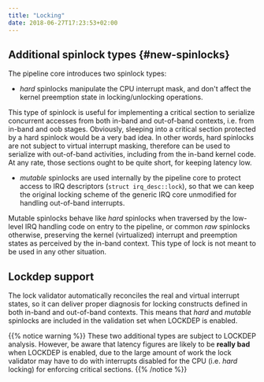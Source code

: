 ```yaml
---
title: "Locking"
date: 2018-06-27T17:23:53+02:00
---
```


## Additional spinlock types {#new-spinlocks}

The pipeline core introduces two spinlock types:

+ *hard* spinlocks manipulate the CPU interrupt mask, and don't affect
  the kernel preemption state in locking/unlocking operations.

This type of spinlock is useful for implementing a critical section to
serialize concurrent accesses from both in-band and out-of-band
contexts, i.e. from in-band and oob stages. Obviously, sleeping into a
critical section protected by a hard spinlock would be a very bad
idea. In other words, hard spinlocks are not subject to virtual
interrupt masking, therefore can be used to serialize with out-of-band
activities, including from the in-band kernel code. At any rate, those
sections ought to be quite short, for keeping latency low.

+ *mutable* spinlocks are used internally by the pipeline core to
  protect access to IRQ descriptors (`struct irq_desc::lock`), so that
  we can keep the original locking scheme of the generic IRQ core
  unmodified for handling out-of-band interrupts.

Mutable spinlocks behave like *hard* spinlocks when traversed by the
low-level IRQ handling code on entry to the pipeline, or common *raw*
spinlocks otherwise, preserving the kernel (virtualized) interrupt and
preemption states as perceived by the in-band context. This type of
lock is not meant to be used in any other situation.

## Lockdep support

The lock validator automatically reconciles the real and virtual
interrupt states, so it can deliver proper diagnosis for locking
constructs defined in both in-band and out-of-band contexts. This
means that *hard* and *mutable* spinlocks are included in the
validation set when LOCKDEP is enabled.

{{% notice warning %}}
These two additional types are subject to LOCKDEP analysis. However,
be aware that latency figures are likely to be **really bad** when
LOCKDEP is enabled, due to the large amount of work the lock validator
may have to do with interrupts disabled for the CPU (i.e. _hard_
locking) for enforcing critical sections.
{{% /notice %}}
